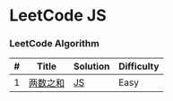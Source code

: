 LeetCode JS
========

### LeetCode Algorithm


| # | Title | Solution | Difficulty |
|---| ----- | -------- | ---------- |
|1|[两数之和](https://leetcode-cn.com/problems/two-sum/) | [JS](./algorithms/js/two-sum/two-sum.js)|Easy|